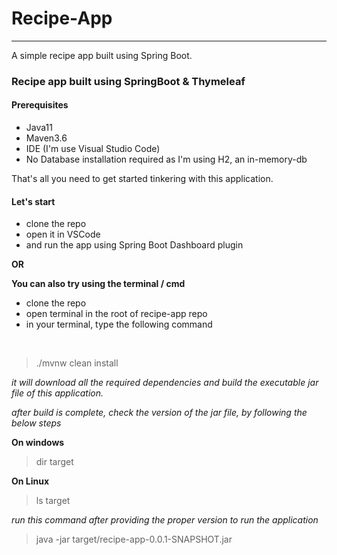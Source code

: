 # Recipe-App
<hr>

A simple recipe app built using Spring Boot. 



### Recipe app built using SpringBoot & Thymeleaf

#### Prerequisites
- Java11
- Maven3.6
- IDE (I'm use Visual Studio Code)
- No Database installation required as I'm using H2, an in-memory-db

That's all you need to get started tinkering with this application.

#### Let's start

- clone the repo
- open it in VSCode
- and run the app using Spring Boot Dashboard plugin 

**OR**

**You can also try using the terminal / cmd**
- clone the repo
- open terminal in the root of recipe-app repo
- in your terminal, type the following command 
<br>

> ./mvnw clean install

_it will download all the required dependencies and build the executable jar file of this application._

_after build is complete, check the version of the jar file, by following the below steps_

**On windows**

> dir target

**On Linux**

>ls target

_run this command after providing the proper version to run the application_

> java -jar target/recipe-app-0.0.1-SNAPSHOT.jar

